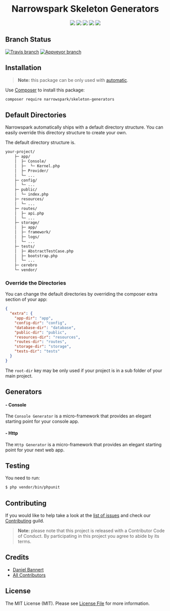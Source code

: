 <h1 align="center">Narrowspark Skeleton Generators</h1>
<p align="center">
    <a href="https://github.com/narrowspark/skeleton-generators/releases"><img src="https://img.shields.io/packagist/v/narrowspark/skeleton-generators.svg?style=flat-square"></a>
    <a href="https://php.net/"><img src="https://img.shields.io/badge/php-%5E7.3.0-8892BF.svg?style=flat-square"></a>
    <a href="https://codecov.io/gh/narrowspark/skeleton-generators"><img src="https://img.shields.io/codecov/c/github/narrowspark/skeleton-generators/master.svg?style=flat-square"></a>
    <a href="#"><img src="https://img.shields.io/badge/style-level%207-brightgreen.svg?style=flat-square&label=phpstan"></a>
    <a href="http://opensource.org/licenses/MIT"><img src="https://img.shields.io/badge/license-MIT-brightgreen.svg?style=flat-square"></a>
</p>

Branch Status
------------
[![Travis branch](https://img.shields.io/travis/narrowspark/skeleton-generators/master.svg?longCache=false&style=for-the-badge)](https://travis-ci.org/narrowspark/skeleton-generators)
[![Appveyor branch](https://img.shields.io/appveyor/ci/narrowspark/skeleton-generators/master.svg?longCache=false&style=for-the-badge)](https://ci.appveyor.com/project/narrowspark/skeleton-generators/branch/master)

Installation
-------------

> **Note:** this package can be only used with [automatic](https://github.com/narrowspark/automatic).

Use [Composer](https://getcomposer.org/) to install this package:

```sh
composer require narrowspark/skeleton-generators
```

Default Directories
-------------
Narrowspark automatically ships with a default directory structure. 
You can easily override this directory structure to create your own.

The default directory structure is.

```markdown
your-project/
    ├─ app/
    │  ├─ Console/
    │  ├─  └─ Kernel.php
    │  ├─ Provider/
    │  └─ ...
    ├─ config/
    │  └─ ...
    ├─ public/
    │  └─ index.php
    ├─ resources/
    │  └─ ...
    ├─ routes/
    │  ├─ api.php
    │  └─ ...
    ├─ storage/
    │  ├─ app/
    │  ├─ framework/
    │  ├─ logs/
    │  └─ ...
    ├─ tests/
    │  ├─ AbstractTestCase.php
    │  ├─ bootstrap.php
    │  └─ ...
    ├─ cerebro
    └─ vendor/
```
### Override the Directories
You can change the default directories by overriding the composer extra section of your app:
```json
{
  "extra": {
    "app-dir": "app",
    "config-dir": "config",
    "database-dir": "database",
    "public-dir": "public",
    "resources-dir": "resources",
    "routes-dir": "routes",
    "storage-dir": "storage",
    "tests-dir": "tests"
  }
}
```
The `root-dir` key may be only used if your project is in a sub folder of your main project.

Generators
-------------

#### - Console
The `Console Generator` is a micro-framework that provides an elegant starting point for your console app.

#### - Http
The `Http Generator` is a micro-framework that provides an elegant starting point for your next web app.

Testing
-------------

You need to run:
``` bash
$ php vendor/bin/phpunit
```

Contributing
------------

If you would like to help take a look at the [list of issues](https://github.com/narrowspark/testing-helper/issues) and check our [Contributing](CONTRIBUTING.md) guild.

> **Note:** please note that this project is released with a Contributor Code of Conduct. By participating in this project you agree to abide by its terms.

Credits
-------------

- [Daniel Bannert](https://github.com/prisis)
- [All Contributors](https://github.com/narrowspark/automatic/graphs/contributors)

License
-------------

The MIT License (MIT). Please see [License File](LICENSE) for more information.
